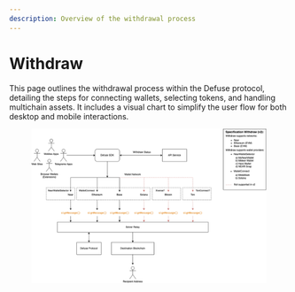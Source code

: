 ```yaml
---
description: Overview of the withdrawal process
---
```


# Withdraw

This page outlines the withdrawal process within the Defuse protocol, detailing the steps for connecting wallets, selecting tokens, and handling multichain assets. It includes a visual chart to simplify the user flow for both desktop and mobile interactions.

<figure><img src="../.gitbook/assets/Withdraw.png" alt=""><figcaption></figcaption></figure>
